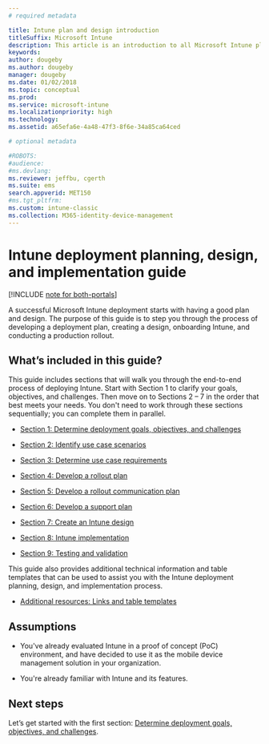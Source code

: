 ```yaml
---
# required metadata

title: Intune plan and design introduction
titleSuffix: Microsoft Intune
description: This article is an introduction to all Microsoft Intune plan, design, and implementation sections. Tools to help you determine goals, use-case scenarios and requirements, create rollout and communication plans, support, testing, and validation plans.
keywords:
author: dougeby
ms.author: dougeby
manager: dougeby
ms.date: 01/02/2018
ms.topic: conceptual
ms.prod:
ms.service: microsoft-intune
ms.localizationpriority: high
ms.technology:
ms.assetid: a65efa6e-4a48-47f3-8f6e-34a85ca64ced

# optional metadata

#ROBOTS:
#audience:
#ms.devlang:
ms.reviewer: jeffbu, cgerth
ms.suite: ems
search.appverid: MET150
#ms.tgt_pltfrm:
ms.custom: intune-classic
ms.collection: M365-identity-device-management
---
```


# Intune deployment planning, design, and implementation guide

[!INCLUDE [note for both-portals](./includes/note-for-both-portals.md)]

A successful Microsoft Intune deployment starts with having a good plan and design. The purpose of this guide is to step you through the process of developing a deployment plan, creating a design, onboarding Intune, and conducting a production rollout.

## What’s included in this guide?

This guide includes sections that will walk you through the end-to-end process of deploying Intune. Start with Section 1 to clarify your goals, objectives, and challenges. Then move on to Sections 2 – 7 in the order that best meets your needs. You don't need to work through these sections sequentially; you can complete them in parallel.

-   [Section 1: Determine deployment goals, objectives, and challenges](planning-guide-deployment-goals.md)

-   [Section 2: Identify use case scenarios](planning-guide-scenarios.md)

-   [Section 3: Determine use case requirements](planning-guide-requirements.md)

-   [Section 4: Develop a rollout plan](planning-guide-rollout-plan.md)

-   [Section 5: Develop a rollout communication plan](planning-guide-communication-plan.md)

-   [Section 6: Develop a support plan](planning-guide-support-plan.md)

-   [Section 7: Create an Intune design](planning-guide-design.md)

-   [Section 8: Intune implementation](planning-guide-onboarding.md)

-   [Section 9: Testing and validation](planning-guide-test-validation.md)

This guide also provides additional technical information and table templates that can be used to assist you with the Intune deployment planning, design, and implementation process.

-   [Additional resources: Links and table templates](planning-guide-resources.md)

## Assumptions

-   You've already evaluated Intune in a proof of concept (PoC) environment, and have decided to use it as the mobile device management solution in your organization.

-   You're already familiar with Intune and its features.

## Next steps

Let’s get started with the first section: [Determine deployment goals, objectives, and challenges](planning-guide-deployment-goals.md).

